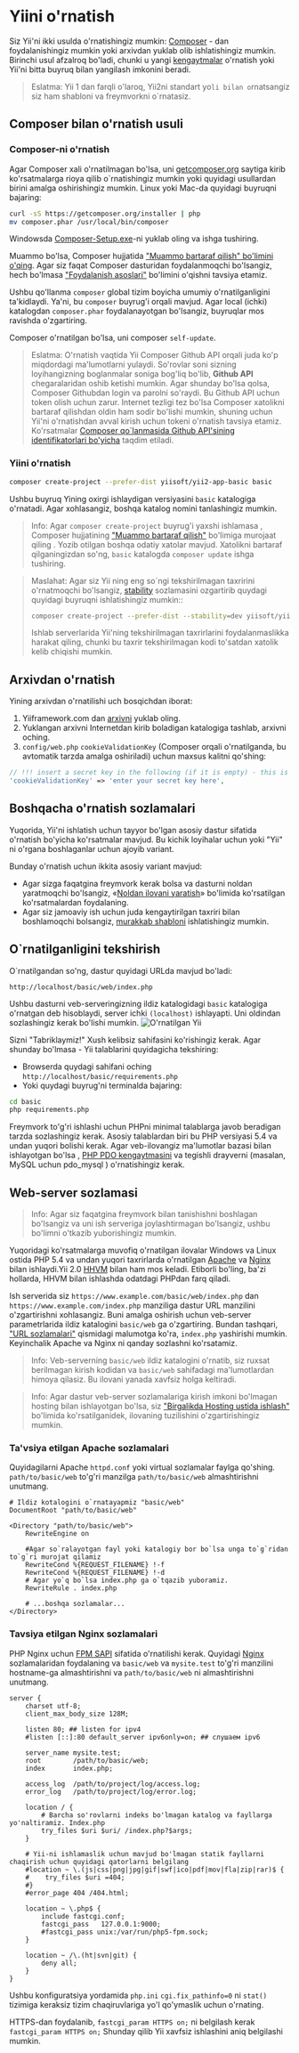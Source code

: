 Yiini o'rnatish <span id="installing-from-composer"></span>
==============

Siz Yii'ni ikki usulda o'rnatishingiz mumkin: [Composer](https://getcomposer.org/) - dan foydalanishingiz mumkin yoki arxivdan yuklab olib ishlatishingiz mumkin. Birinchi usul afzalroq bo'ladi, chunki u yangi [kengaytmalar](structure-extensions.md) o'rnatish yoki Yii'ni bitta buyruq bilan yangilash imkonini beradi. 


> Eslatma: Yii 1 dan farqli o'laroq, Yii2ni standart yo`li bilan o`rnatsangiz siz ham shabloni va freymvorkni o`rnatasiz. 


Composer bilan o'rnatish usuli<span id="installing-via-composer"></span>
-----------------------

### Composer-ni o'rnatish 

Agar Composer xali o'rnatilmagan bo'lsa, uni [getcomposer.org](https://getcomposer.org/download/) saytiga kirib ko'rsatmalarga rioya qilib o`rnatishingiz mumkin yoki quyidagi usullardan birini amalga oshirishingiz mumkin. Linux yoki Mac-da quyidagi buyruqni bajaring: 

```bash
curl -sS https://getcomposer.org/installer | php
mv composer.phar /usr/local/bin/composer
```
Windowsda [Composer-Setup.exe](https://getcomposer.org/Composer-Setup.exe)-ni yuklab oling va ishga tushiring.


Muammo bo'lsa, Composer hujjatida ["Muammo bartaraf qilish" bo'limini o'qing]((https://getcomposer.org/doc/articles/troubleshooting.md)). Agar siz faqat Composer dasturidan foydalanmoqchi bo'lsangiz, hech bo'lmasa ["Foydalanish asoslari"]((https://getcomposer.org/doc/01-basic-usage.md)) bo'limini o'qishni tavsiya etamiz. 

Ushbu qo'llanma `composer` global tizim boyicha umumiy o'rnatilganligini ta'kidlaydi. Ya'ni, bu `composer` buyrug'i orqali mavjud. Agar local (ichki) katalogdan `composer.phar` foydalanayotgan bo'lsangiz, buyruqlar mos ravishda o'zgartiring. 

Composer o'rnatilgan bo'lsa, uni composer `self-update`. 

> Eslatma: O'rnatish vaqtida Yii Composer Github API orqali juda ko'p miqdordagi ma'lumotlarni yulaydi.
>So'rovlar soni sizning loyihangizning boglanmalar soniga bog'liq bo'lib, **Github API** chegaralaridan oshib ketishi mumkin. Agar shunday bo'lsa qolsa, Composer Githubdan login va parolni so'raydi. Bu Github API uchun token olish uchun zarur.  Internet tezligi tez bo'lsa Composer xatolikni bartaraf qilishdan oldin ham sodir bo'lishi mumkin, shuning uchun Yii'ni o'rnatishdan avval kirish uchun tokeni o'rnatish tavsiya etamiz.
>Ko'rsatmalar [Composer qo`lanmasida Github API'sining identifikatorlari bo'yicha](https://getcomposer.org/doc/articles/troubleshooting.md#api-rate-limit-and-oauth-tokens) taqdim etiladi.

### Yiini o'rnatish

```bash
composer create-project --prefer-dist yiisoft/yii2-app-basic basic
```

Ushbu buyruq Yining oxirgi ishlaydigan versiyasini `basic` katalogiga o'rnatadi. Agar xohlasangiz, boshqa katalog nomini tanlashingiz mumkin. 

> Info: Agar `composer create-project` buyrug'i yaxshi ishlamasa , Composer hujjatining ["Muammo bartaraf qilish"](https://getcomposer.org/doc/articles/troubleshooting.md) bo'limiga murojaat qiling . Yozib otilgan boshqa odatiy xatolar mavjud. Xatolikni bartaraf qilganingizdan so'ng, `basic` katalogda `composer update` ishga tushiring.

> Maslahat: Agar siz Yii ning eng so`ngi tekshirilmagan taxririni o'rnatmoqchi bo'lsangiz, [stability](https://getcomposer.org/doc/04-schema.md#minimum-stability) sozlamasini ozgartirib quydagi quyidagi buyruqni ishlatishingiz mumkin::
>
> ```bash
> composer create-project --prefer-dist --stability=dev yiisoft/yii2-app-basic basic
> ```
>
> Ishlab serverlarida Yii'ning tekshirilmagan taxrirlarini foydalanmaslikka harakat qiling, chunki bu taxrir tekshirilmagan kodi to'satdan xatolik kelib chiqishi mumkin. 


Arxivdan o'rnatish  <span id="installing-from-archive-file"></span>
-------------------------------

Yining arxivdan o'rnatilishi uch bosqichdan iborat:

1. Yiiframework.com dan [arxivni](https://www.yiiframework.com/download/) yuklab oling.
2. Yuklangan arxivni Internetdan kirib boladigan katalogiga tashlab, arxivni oching. 
3. `config/web.php` `cookieValidationKey` (Composer orqali o'rnatilganda, bu avtomatik tarzda amalga oshiriladi) uchun maxsus kalitni qo'shing:

```php
// !!! insert a secret key in the following (if it is empty) - this is required by cookie validation
'cookieValidationKey' => 'enter your secret key here',
```

Boshqacha o'rnatish sozlamalari  <span id="other-installation-options"></span>
--------------------------

Yuqorida, Yii'ni ishlatish uchun tayyor bo'lgan asosiy dastur sifatida o'rnatish bo'yicha ko'rsatmalar mavjud. Bu kichik loyihalar uchun yoki "Yii" ni o'rgana boshlaganlar uchun ajoyib variant. 

Bunday o'rnatish uchun ikkita asosiy variant mavjud: 

* Agar sizga faqatgina freymvork kerak bolsa va dasturni noldan yaratmoqchi bo'lsangiz, «[Noldan ilovani yaratish](tutorial-start-from-scratch.md)» bo'limida ko'rsatilgan ko'rsatmalardan foydalaning.
* Agar siz jamoaviy ish uchun juda kengaytirilgan taxriri bilan boshlamoqchi bolsangiz, [murakkab shabloni](https://github.com/yiisoft/yii2-app-advanced/blob/master/docs/guide/README.md) ishlatishingiz mumkin.


O`rnatilganligini tekshirish <span id="verifying-installation"></span>
----------------------

O`rnatilgandan so'ng, dastur quyidagi URLda mavjud bo'ladi: 

```
http://localhost/basic/web/index.php
```

Ushbu dasturni veb-serveringizning ildiz katalogidagi `basic` katalogiga o'rnatgan deb hisoblaydi, server ichki `(localhost)` ishlayapti. Uni oldindan sozlashingiz kerak bo'lishi mumkin. 
![O'rnatilgan Yii](images/start-app-installed.png)

Sizni "Tabriklaymiz!" Xush kelibsiz sahifasini ko'rishingiz kerak. Agar shunday bo'lmasa - Yii talablarini quyidagicha tekshiring: 

* Browserda quydagi sahifani oching `http://localhost/basic/requirements.php`
* Yoki quydagi buyrug'ni terminalda bajaring: 

```bash
cd basic
php requirements.php
```

Freymvork to'g'ri ishlashi uchun PHPni minimal talablarga javob beradigan tarzda sozlashingiz kerak. Asosiy talablardan biri bu PHP versiyasi 5.4 va undan yuqori bolishi kerak. Agar veb-ilovangiz ma'lumotlar bazasi bilan ishlayotgan bo'lsa , [PHP PDO kengaytmasini](https://www.php.net/manual/ru/pdo.installation.php) va tegishli drayverni (masalan, MySQL uchun pdo_mysql ) o'rnatishingiz kerak.


Web-server sozlamasi<span id="configuring-web-servers"></span>
-----------------------

> Info: Agar siz faqatgina freymvork bilan tanishishni boshlagan bo'lsangiz va uni ish  serveriga joylashtirmagan bo'lsangiz, ushbu bo'limni o'tkazib yuborishingiz mumkin. 

Yuqoridagi ko'rsatmalarga muvofiq o'rnatilgan ilovalar Windows va Linux ostida PHP 5.4 va undan yuqori taxrirlarda o'rnatilgan [Apache](https://httpd.apache.org/) va [Nginx](https://nginx.org/) bilan ishlaydi.Yii 2.0 [HHVM](https://hhvm.com/) bilan ham mos keladi. Etiborli bo'ling, ba'zi hollarda, HHVM bilan ishlashda odatdagi PHPdan farq qiladi.

Ish serverida siz `https://www.example.com/basic/web/index.php` dan `https://www.example.com/index.php` manziliga dastur URL manzilini o'zgartirishni xohlasangiz. 
Buni amalga oshirish uchun veb-server parametrlarida ildiz katalogini `basic/web` ga o'zgartiring. Bundan tashqari, ["URL sozlamalari"](runtime-routing.md) qismidagi malumotga ko'ra, `index.php` yashirishi mumkin. Keyinchalik Apache va Nginx ni qanday sozlashni ko'rsatamiz.

> Info: Veb-serverning `basic/web` ildiz katalogini o'rnatib, siz ruxsat berilmagan kirish kodidan va `basic/web` sahifadagi ma'lumotlardan himoya qilasiz. Bu ilovani yanada xavfsiz holga keltiradi. 

> Info: Agar dastur veb-server sozlamalariga kirish imkoni bo'lmagan hosting bilan ishlayotgan bo'lsa, siz ["Birgalikda Hosting ustida ishlash"](tutorial-shared-hosting.md) bo'limida ko'rsatilganidek, ilovaning tuzilishini o'zgartirishingiz mumkin.


### Ta'vsiya etilgan Apache sozlamalari <span id="recommended-apache-configuration"></span>

Quyidagilarni Apache `httpd.conf` yoki virtual sozlamalar faylga qo'shing. `path/to/basic/web` to'g'ri manzilga `path/to/basic/web` almashtirishni unutmang. 

```
# Ildiz kotalogini o`rnatayapmiz "basic/web"
DocumentRoot "path/to/basic/web"

<Directory "path/to/basic/web">
    RewriteEngine on

    #Agar so`ralayotgan fayl yoki katalogiy bor bo`lsa unga to`g`ridan to`g`ri murojat qilamiz 
    RewriteCond %{REQUEST_FILENAME} !-f
    RewriteCond %{REQUEST_FILENAME} !-d
    # Agar yo`q bo`lsa index.php ga o`tqazib yuboramiz.
    RewriteRule . index.php

    # ...boshqa sozlamalar...
</Directory>
```


### Tavsiya etilgan Nginx sozlamalari <span id="recommended-nginx-configuration"></span>

PHP Nginx uchun [FPM SAPI](https://www.php.net/manual/ru/install.fpm.php) sifatida o'rnatilishi kerak. Quyidagi [Nginx](https://wiki.nginx.org/) sozlamalaridan foydalaning va `basic/web` va `mysite.test` to'g'ri manzilini hostname-ga almashtirishni  va `path/to/basic/web` ni almashtirishni unutmang. 

```
server {
    charset utf-8;
    client_max_body_size 128M;

    listen 80; ## listen for ipv4
    #listen [::]:80 default_server ipv6only=on; ## слушаем ipv6

    server_name mysite.test;
    root        /path/to/basic/web;
    index       index.php;

    access_log  /path/to/project/log/access.log;
    error_log   /path/to/project/log/error.log;

    location / {
        # Barcha so'rovlarni indeks bo'lmagan katalog va fayllarga yo'naltiramiz. Index.php
        try_files $uri $uri/ /index.php?$args;
    }

    # Yii-ni ishlamaslik uchun mavjud bo'lmagan statik fayllarni chaqirish uchun quyidagi qatorlarni belgilang
    #location ~ \.(js|css|png|jpg|gif|swf|ico|pdf|mov|fla|zip|rar)$ {
    #    try_files $uri =404;
    #}
    #error_page 404 /404.html;

    location ~ \.php$ {
        include fastcgi.conf;
        fastcgi_pass   127.0.0.1:9000;
        #fastcgi_pass unix:/var/run/php5-fpm.sock;
    }

    location ~ /\.(ht|svn|git) {
        deny all;
    }
}
```

Ushbu konfiguratsiya yordamida `php.ini` `cgi.fix_pathinfo=0` ni `stat()` tizimiga keraksiz tizim chaqiruvlariga yo'l qo'ymaslik uchun o'rnating. 
 
HTTPS-dan foydalanib, `fastcgi_param HTTPS on;` ni belgilash kerak `fastcgi_param HTTPS on;` Shunday qilib Yii xavfsiz ishlashini aniq belgilashi mumkin. 
